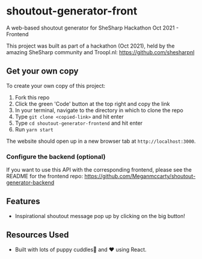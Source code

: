 # shoutout-generator-front

A web-based shoutout generator for SheSharp Hackathon Oct 2021 - Frontend

This project was built as part of a hackathon (Oct 2021), held by the amazing SheSharp community and Troopl.nl: https://github.com/shesharpnl

## Get your own copy

To create your own copy of this project:

1. Fork this repo
2. Click the green 'Code' button at the top right and copy the link
3. In your terminal, navigate to the directory in which to clone the repo
4. Type `git clone <copied-link>` and hit enter
5. Type `cd shoutout-generator-frontend` and hit enter
6. Run `yarn start`

The website should open up in a new browser tab at `http://localhost:3000`.

### Configure the backend (optional)

If you want to use this API with the corresponding frontend, please see the README for the frontend repo: https://github.com/Meganmccarty/shoutout-generator-backend

## Features

- Inspirational shoutout message pop up by clicking on the big button!

## Resources Used

- Built with lots of puppy cuddles🐶 and ❤️ using React.
